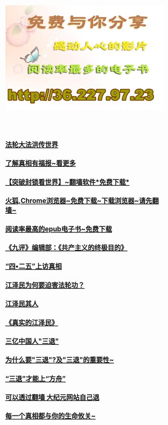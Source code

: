 
<table>
<div align="center">
<IMG SRC="https://github.com/dfchunsring/yue/blob/master/img-2/513-2.jpg?raw=true" width=880></a><br></div>
</table>
 </br>

</br>
<p></p>

 <h2><td><a href="https://git.io/cvs">法轮大法洪传世界</a></td></h2><p></p>
 
 <td><h2><a href='https://git.io/zb'>了解真相有福报~看更多</a></h2> </td><p></p>

<td><h2><a href='https://github.com/dfchunsring/wer/blob/master/epgh.md'>【突破封锁看世界】~翻墙软件*免费下载*</a></h2></td><p></p>

<td><h2><a href='https://github.com/dfchunsring/wer/blob/master/phpn.md'>火狐,Chrome浏览器~免费下载~下载浏览器~请先翻墙~</a><h2></td></td><p></p>
 
<td><h2><a href='https://git.io/orhb'>阅读率最高的epub电子书~免费下载</a><h2></td></td><p></p>
 
<td><h2> <a href='https://github.com/dfchunsring/yue/blob/master/uty.md'>《九评》编辑部：《共产主义的终极目的》</a></h2></td><p></p>

<td><h2> <a href='https://git.io/Cich'>“四•二五”上访真相</a></h2></td><p></p>

<td><h2><a href='https://github.com/dfchunsring/drdr/blob/master/README.md'>江泽民为何要迫害法轮功？</a></h2></td><p></p>

<td><h2><a href='https://github.com/dfchunsring/wer/blob/master/jzmqr.md'>江泽民其人</a></h2></td><p></p>

<td><h2><a href='https://git.io/czz'>《真实的江泽民》</a></h2></td><p></p>

<td><h2><a href='https://github.com/dfchunsring/drdr/blob/master/dfgup.md'>三亿中国人"三退"</a><h2></td></td> <p></p>

<td><h2><a href='http://git.io/zb'>为什么要"三退"?及"三退"的重要性~</a><h2></td></td><p></p>
 
 <td><h2><a href='https://git.io/3th'>“三退”才能上“方舟”</a><h2></td></td><p></p>
 
<td><h2><a href='https://git.io/jpy'>可以透过翻墙 大纪元网站自己退</a><h2></td></td><p></p>

 <td><h2><a href='https://git.io/hur'>每一个真相都与你的生命攸关~</a></h2></td>



